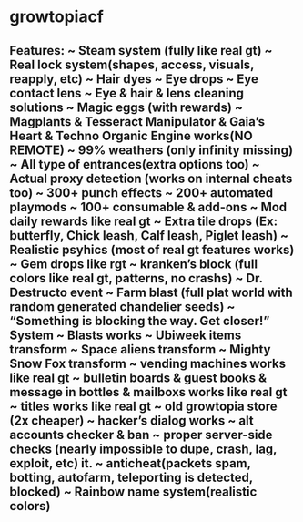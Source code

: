 # growtopiacf



Features:
~ Steam system (fully like real gt)
~ Real lock system(shapes, access, visuals, reapply, etc)
~ Hair dyes
~ Eye drops
~ Eye contact lens
~ Eye & hair & lens cleaning solutions
~ Magic eggs (with rewards)
~ Magplants & Tesseract Manipulator & Gaia’s Heart & Techno Organic Engine works(NO REMOTE)
~ 99% weathers (only infinity missing)
~ All type of entrances(extra options too)
~ Actual proxy detection (works on internal cheats too)
~ 300+ punch effects
~ 200+ automated playmods
~ 100+ consumable & add-ons
~ Mod daily rewards like real gt
~ Extra tile drops (Ex: butterfly, Chick leash, Calf leash, Piglet leash)
~ Realistic psyhics (most of real gt features works)
~ Gem drops like rgt
~ kranken’s block (full colors like real gt, patterns, no crashs)
~ Dr. Destructo event
~ Farm blast (full plat world with random generated chandelier seeds)
~ “Something is blocking the way. Get closer!” System
~ Blasts works
~ Ubiweek items transform
~ Space aliens transform
~ Mighty Snow Fox transform
~ vending machines works like real gt
~ bulletin boards & guest books & message in bottles & mailboxs works like real gt
~ titles works like real gt
~ old growtopia store (2x cheaper)
~ hacker’s dialog works
~ alt accounts checker & ban
~ proper server-side checks (nearly impossible to dupe, crash, lag, exploit, etc) it.
~ anticheat(packets spam, botting, autofarm, teleporting is detected, blocked)
~ Rainbow name system(realistic colors)
-----------------------------------------------------------------------------------------------------------


